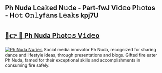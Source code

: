 ## Ph Nuda L𝚎a𝚔ed N𝚞𝚍e - Part-fwJ Vi𝚍𝚎o P𝚑𝚘tos - H𝚘𝚝 O𝚗𝚕yf𝚊ns L𝚎a𝚔s kpj7U

# <h2><a href="http://kf3z0xg.oniu.top/?m=Ph+Nuda">🔗👉 🔴 Ph Nuda P𝚑ot𝚘𝚜 V𝚒d𝚎o</a></h2>

[![Ph Nuda Nu𝚍e𝚜](https://i.imgur.com/0qMVB7G.gif)](http://kf3z0xg.oniu.top/?m=Ph+Nuda)
Social media innovator Ph Nuda, recognized for sharing dance and lifestyle ideas, through presentations and blogs. Gifted fire eater Ph Nuda, famed for their exceptional skills and accomplishments in consuming fire safely.  
